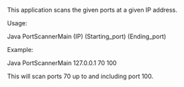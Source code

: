 This application scans the given ports at a given IP address.

Usage:

Java PortScannerMain (IP) (Starting_port) (Ending_port)

Example:

Java PortScannerMain 127.0.0.1 70 100

This will scan ports 70 up to and including port 100.
